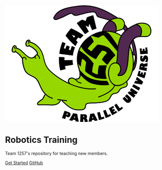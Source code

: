 ![logo](media/1257snail.svg)

# Robotics Training

Team 1257's repository for teaching new members.

[Get Started](#main)
[GitHub](https://github.com/FRC1257)
